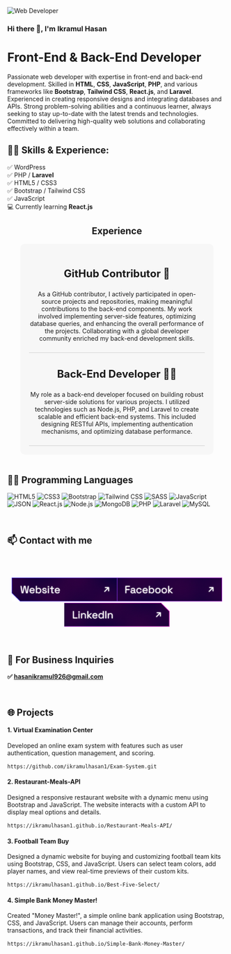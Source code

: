 ![Web Developer](https://media.licdn.com/dms/image/D5616AQEcqX01WLZnQA/profile-displaybackgroundimage-shrink_350_1400/0/1697727986721?e=1703116800&v=beta&t=ACanj4bYRBzj0pvfBnfzAtsRmDp8yv3VXSepBkFqCds)

### Hi there 👋, I'm Ikramul Hasan
# Front-End & Back-End Developer

Passionate web developer with expertise in front-end and back-end development. Skilled in **HTML**, **CSS**, **JavaScript**, **PHP**, and various frameworks like **Bootstrap**, **Tailwind CSS**, **React.js**, and **Laravel**. Experienced in creating responsive designs and integrating databases and APIs. Strong problem-solving abilities and a continuous learner, always seeking to stay up-to-date with the latest trends and technologies. Committed to delivering high-quality web solutions and collaborating effectively within a team.

## 👨‍💻 Skills & Experience: 
✅ WordPress <br> 
✅ PHP / **Laravel** <br>
✅ HTML5 / CSS3 <br>
✅ Bootstrap / Tailwind CSS <br>
✅ JavaScript <br>
💻 Currently learning **React.js** <br>


<!-- Experience Section -->
<h2 align="center">Experience</h2>

<div align="center">
  <div style="background-color: #f7f7f7; border-radius: 10px; padding: 20px; width: 80%; max-width: 600px;">
    <div style="border-bottom: 1px solid #ccc; padding-bottom: 10px;">
      <h3 style="font-size: 24px;">GitHub Contributor 💼</h3>
      <p>
        As a GitHub contributor, I actively participated in open-source projects and repositories, making meaningful contributions to the back-end components. My work involved implementing server-side features, optimizing database queries, and enhancing the overall performance of the projects. Collaborating with a global developer community enriched my back-end development skills.
      </p>
    </div>
    <div style="border-bottom: 1px solid #ccc; padding-bottom: 10px; margin-top: 10px;">
      <h3 style="font-size: 24px;">Back-End Developer 👩‍💻</h3>
      <p>
        My role as a back-end developer focused on building robust server-side solutions for various projects. I utilized technologies such as Node.js, PHP, and Laravel to create scalable and efficient back-end systems. This included designing RESTful APIs, implementing authentication mechanisms, and optimizing database performance.
      </p>
    </div>
    <!-- Add more back-end development experiences with similar styling -->
  </div>
</div>






<br>

## 👨‍💻 Programming Languages
<p>
  <img src="https://img.shields.io/badge/HTML5-E34F26?style=for-the-badge&logo=html5&logoColor=white" alt="HTML5">
  <img src="https://img.shields.io/badge/CSS3-1572B6?style=for-the-badge&logo=css3&logoColor=white" alt="CSS3">
  <img src="https://img.shields.io/badge/Bootstrap-563D7C?style=for-the-badge&logo=bootstrap&logoColor=white" alt="Bootstrap">
  <img src="https://img.shields.io/badge/Tailwind_CSS-38B2AC?style=for-the-badge&logo=tailwind-css&logoColor=white" alt="Tailwind CSS">
  <img src="https://img.shields.io/badge/SASS-CC6699?style=for-the-badge&logo=sass&logoColor=white" alt="SASS">
  <img src="https://img.shields.io/badge/JavaScript-F7DF1E?style=for-the-badge&logo=javascript&logoColor=black" alt="JavaScript">
  <img src="https://img.shields.io/badge/JSON-000000?style=for-the-badge&logo=json&logoColor=white" alt="JSON">
  <img src="https://img.shields.io/badge/React.js-61DAFB?style=for-the-badge&logo=react&logoColor=black" alt="React.js">
  <img src="https://img.shields.io/badge/Node.js-339933?style=for-the-badge&logo=node.js&logoColor=white" alt="Node.js">
  <img src="https://img.shields.io/badge/MongoDB-47A248?style=for-the-badge&logo=mongodb&logoColor=white" alt="MongoDB">
  <img src="https://img.shields.io/badge/PHP-777BB4?style=for-the-badge&logo=php&logoColor=white" alt="PHP">
  <img src="https://img.shields.io/badge/Laravel-FF2D20?style=for-the-badge&logo=laravel&logoColor=white" alt="Laravel">
  <img src="https://img.shields.io/badge/MySQL-4479A1?style=for-the-badge&logo=mysql&logoColor=white" alt="MySQL">
 
 
</p>





<br>

## :mailbox: Contact with me

<br/>
<br/>

***<p align="center"> [<img height="55" src="https://raw.githubusercontent.com/ProgrammingHero1/ProgrammingHero1/main/image/website.png">]()[<img height="55" src="https://raw.githubusercontent.com/ProgrammingHero1/ProgrammingHero1/main/image/facebook.png">](https://www.facebook.com/profile.php?id=100005469316899)[<img height="55" src="https://raw.githubusercontent.com/ProgrammingHero1/ProgrammingHero1/main/image/linkedin.png">](https://www.linkedin.com/in/theikramulhasan/) </p>***

<br/>


## 📧 For Business Inquiries 
**✅ hasanikramul926@gmail.com**




<br>


<!-- Projects Section -->
## 🌐 Projects
  
#### 1. Virtual Examination Center
<p>Developed an online exam system with features such as user authentication, question management, and scoring.</p>

```
https://github.com/ikramulhasan1/Exam-System.git 
```
  
#### 2. Restaurant-Meals-API
<p>Designed a responsive restaurant website with a dynamic menu using Bootstrap and JavaScript. The website interacts with a custom API to display meal options and details.</p>

```
https://ikramulhasan1.github.io/Restaurant-Meals-API/
```

#### 3. Football Team Buy
<p>Designed a dynamic website for buying and customizing football team kits using Bootstrap, CSS, and JavaScript. Users can select team colors, add player names, and view real-time previews of their custom kits.</p>

```
https://ikramulhasan1.github.io/Best-Five-Select/
```

#### 4. Simple Bank Money Master!
<p>Created "Money Master!", a simple online bank application using Bootstrap, CSS, and JavaScript. Users can manage their accounts, perform transactions, and track their financial activities.</p>

```
https://ikramulhasan1.github.io/Simple-Bank-Money-Master/
```

